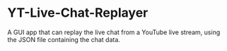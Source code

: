 # YT-Live-Chat-Replayer
A GUI app that can replay the live chat from a YouTube live stream, using the JSON file containing the chat data.
